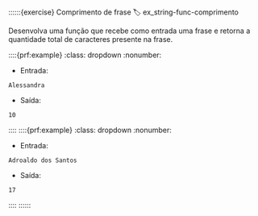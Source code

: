 ::::::{exercise} Comprimento de frase
:label: ex_string-func-comprimento

Desenvolva uma função que recebe como entrada uma frase e retorna a quantidade total de caracteres presente na frase.

::::{prf:example}
:class: dropdown
:nonumber:

- Entrada:

```
Alessandra
```

- Saída:

```
10
```

::::
::::{prf:example}
:class: dropdown
:nonumber:

- Entrada:

```
Adroaldo dos Santos
```

- Saída:

```
17
```

::::
::::::